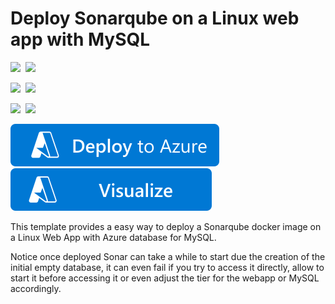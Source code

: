 # Deploy Sonarqube on a Linux web app with MySQL

<IMG SRC="https://azurequickstartsservice.blob.core.windows.net/badges/101-webapp-linux-sonarqube-mysql/PublicLastTestDate.svg" />&nbsp;
<IMG SRC="https://azurequickstartsservice.blob.core.windows.net/badges/101-webapp-linux-sonarqube-mysql/PublicDeployment.svg" />&nbsp;

<IMG SRC="https://azurequickstartsservice.blob.core.windows.net/badges/101-webapp-linux-sonarqube-mysql/FairfaxLastTestDate.svg" />&nbsp;
<IMG SRC="https://azurequickstartsservice.blob.core.windows.net/badges/101-webapp-linux-sonarqube-mysql/FairfaxDeployment.svg" />&nbsp;

<IMG SRC="https://azurequickstartsservice.blob.core.windows.net/badges/101-webapp-linux-sonarqube-mysql/BestPracticeResult.svg" />&nbsp;
<IMG SRC="https://azurequickstartsservice.blob.core.windows.net/badges/101-webapp-linux-sonarqube-mysql/CredScanResult.svg" />&nbsp;

<a href="https://portal.azure.com/#create/Microsoft.Template/uri/https%3A%2F%2Fraw.githubusercontent.com%2FAzure%2Fazure-quickstart-templates%2Fmaster%2F101-webapp-linux-sonarqube-mysql%2Fazuredeploy.json" target="_blank">
  <img src="https://raw.githubusercontent.com/Azure/azure-quickstart-templates/master/1-CONTRIBUTION-GUIDE/images/deploytoazure.svg"/>
</a>
<a href="http://armviz.io/#/?load=https%3A%2F%2Fraw.githubusercontent.com%2FAzure%2Fazure-quickstart-templates%2Fmaster%2F101-webapp-linux-sonarqube-mysql%2Fazuredeploy.json" target="_blank">
  <img src="https://raw.githubusercontent.com/Azure/azure-quickstart-templates/master/1-CONTRIBUTION-GUIDE/images/visualizebutton.svg"/>
</a>

This template provides a easy way to deploy a Sonarqube docker image on a Linux Web App with Azure database for MySQL.

Notice once deployed Sonar can take a while to start due the creation of the initial empty database, it can even fail if you try to access it directly, allow to start it before accessing it or even adjust the tier for the webapp or MySQL accordingly.

